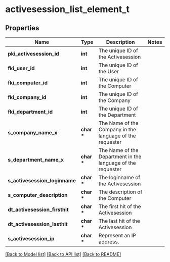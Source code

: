 # activesession_list_element_t

## Properties
Name | Type | Description | Notes
------------ | ------------- | ------------- | -------------
**pki_activesession_id** | **int** | The unique ID of the Activesession | 
**fki_user_id** | **int** | The unique ID of the User | 
**fki_computer_id** | **int** | The unique ID of the Computer | 
**fki_company_id** | **int** | The unique ID of the Company | 
**fki_department_id** | **int** | The unique ID of the Department | 
**s_company_name_x** | **char \*** | The Name of the Company in the language of the requester | 
**s_department_name_x** | **char \*** | The Name of the Department in the language of the requester | 
**s_activesession_loginname** | **char \*** | The loginname of the Activesession | 
**s_computer_description** | **char \*** | The description of the Computer | 
**dt_activesession_firsthit** | **char \*** | The first hit of the Activesession | 
**dt_activesession_lasthit** | **char \*** | The last hit of the Activesession | 
**s_activesession_ip** | **char \*** | Represent an IP address. | 

[[Back to Model list]](../README.md#documentation-for-models) [[Back to API list]](../README.md#documentation-for-api-endpoints) [[Back to README]](../README.md)


